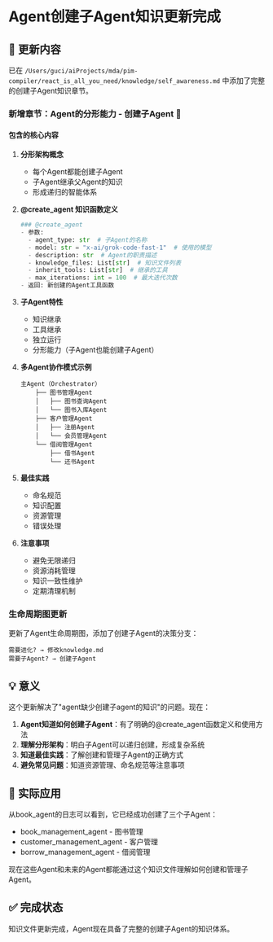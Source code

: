 # Agent创建子Agent知识更新完成

## 📝 更新内容

已在 `/Users/guci/aiProjects/mda/pim-compiler/react_is_all_you_need/knowledge/self_awareness.md` 中添加了完整的创建子Agent知识章节。

### 新增章节：Agent的分形能力 - 创建子Agent 🔄

#### 包含的核心内容

1. **分形架构概念**
   - 每个Agent都能创建子Agent
   - 子Agent继承父Agent的知识
   - 形成递归的智能体系

2. **@create_agent 知识函数定义**
   ```python
   ### @create_agent
   - 参数:
     - agent_type: str  # 子Agent的名称
     - model: str = "x-ai/grok-code-fast-1"  # 使用的模型
     - description: str  # Agent的职责描述
     - knowledge_files: List[str]  # 知识文件列表
     - inherit_tools: List[str]  # 继承的工具
     - max_iterations: int = 100  # 最大迭代次数
   - 返回: 新创建的Agent工具函数
   ```

3. **子Agent特性**
   - 知识继承
   - 工具继承
   - 独立运行
   - 分形能力（子Agent也能创建子Agent）

4. **多Agent协作模式示例**
   ```
   主Agent（Orchestrator）
       ├── 图书管理Agent
       │   ├── 图书查询Agent
       │   └── 图书入库Agent
       ├── 客户管理Agent
       │   ├── 注册Agent
       │   └── 会员管理Agent
       └── 借阅管理Agent
           ├── 借书Agent
           └── 还书Agent
   ```

5. **最佳实践**
   - 命名规范
   - 知识配置
   - 资源管理
   - 错误处理

6. **注意事项**
   - 避免无限递归
   - 资源消耗管理
   - 知识一致性维护
   - 定期清理机制

### 生命周期图更新

更新了Agent生命周期图，添加了创建子Agent的决策分支：
```
需要进化? → 修改knowledge.md
需要子Agent? → 创建子Agent
```

## 💡 意义

这个更新解决了"agent缺少创建子agent的知识"的问题。现在：

1. **Agent知道如何创建子Agent**：有了明确的@create_agent函数定义和使用方法
2. **理解分形架构**：明白子Agent可以递归创建，形成复杂系统
3. **知道最佳实践**：了解创建和管理子Agent的正确方式
4. **避免常见问题**：知道资源管理、命名规范等注意事项

## 🎯 实际应用

从book_agent的日志可以看到，它已经成功创建了三个子Agent：
- book_management_agent - 图书管理
- customer_management_agent - 客户管理
- borrow_management_agent - 借阅管理

现在这些Agent和未来的Agent都能通过这个知识文件理解如何创建和管理子Agent。

## ✅ 完成状态

知识文件更新完成，Agent现在具备了完整的创建子Agent的知识体系。